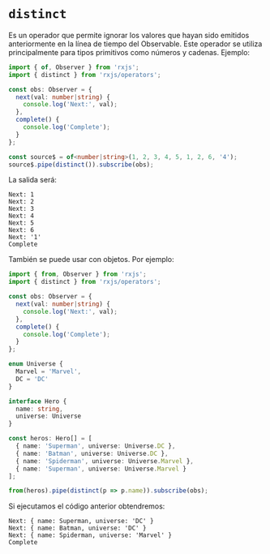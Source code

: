 # `distinct`

Es un operador que permite ignorar los valores que hayan sido emitidos anteriormente en la línea de tiempo del Observable.
Este operador se utiliza principalmente para tipos primitivos como números y cadenas. Ejemplo:

```typescript
import { of, Observer } from 'rxjs';
import { distinct } from 'rxjs/operators';

const obs: Observer = {
  next(val: number|string) {
    console.log('Next:', val);
  },
  complete() {
    console.log('Complete');
  }
};

const source$ = of<number|string>(1, 2, 3, 4, 5, 1, 2, 6, '4');
source$.pipe(distinct()).subscribe(obs);
```

La salida será:

````
Next: 1
Next: 2
Next: 3
Next: 4
Next: 5
Next: 6
Next: '1'
Complete
````

También se puede usar con objetos. Por ejemplo:

````typescript
import { from, Observer } from 'rxjs';
import { distinct } from 'rxjs/operators';

const obs: Observer = {
  next(val: number|string) {
    console.log('Next:', val);
  },
  complete() {
    console.log('Complete');
  }
};

enum Universe {
  Marvel = 'Marvel',
  DC = 'DC'
}

interface Hero {
  name: string,
  universe: Universe
}

const heros: Hero[] = [
  { name: 'Superman', universe: Universe.DC },
  { name: 'Batman', universe: Universe.DC },
  { name: 'Spiderman', universe: Universe.Marvel },
  { name: 'Superman', universe: Universe.Marvel }
];

from(heros).pipe(distinct(p => p.name)).subscribe(obs);
````

Si ejecutamos el código anterior obtendremos:

````
Next: { name: Superman, universe: 'DC' }
Next: { name: Batman, universe: 'DC' }
Next: { name: Spiderman, universe: 'Marvel' }
Complete
````